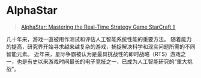 # AlphaStar

> [AlphaStar: Mastering the Real-Time Strategy Game StarCraft II](https://deepmind.com/blog/alphastar-mastering-real-time-strategy-game-starcraft-ii/)

几十年来，游戏一直被用作测试和评估人工智能系统性能的重要方法。 随着能力的提高，研究界开始寻求越来越复杂的游戏，捕捉解决科学和现实问题所需的不同智能元素。 近年来，星际争霸被认为是最具挑战性的即时战略（RTS）游戏之一，也是有史以来游戏时间最长的电子竞技之一，已成为人工智能研究的“重大挑战”。

 

